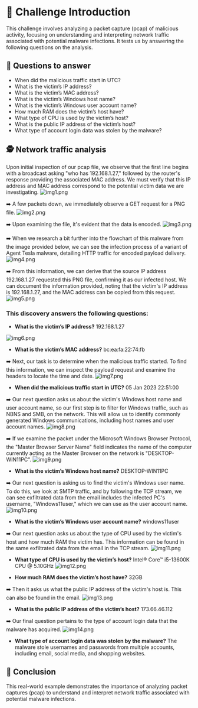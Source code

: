 # 🚀 Challenge Introduction

This challenge involves analyzing a packet capture (pcap) of malicious activity, focusing on understanding and interpreting network traffic associated with potential malware infections. It tests us by answering the following questions on the analysis.

## 👋 Questions to answer

- When did the malicious traffic start in UTC?
- What is the victim’s IP address?
- What is the victim’s MAC address? 
- What is the victim’s Windows host name?
- What is the victim’s Windows user account name?
- How much RAM does the victim’s host have?
- What type of CPU is used by the victim’s host?
- What is the public IP address of the victim’s host?
- What type of account login data was stolen by the malware?

## 🕵️ Network traffic analysis

Upon initial inspection of our pcap file, we observe that the first line begins with a broadcast asking "who has 192.168.1.27," followed by the router's response providing the associated MAC address. We must verify that this IP address and MAC address correspond to the potential victim data we are investigating.
![img1.png](https://github.com/ETEKTrooper/wireshark_analysis/blob/main/img1.png?raw=true)

➡️ A few packets down, we immediately observe a GET request for a PNG file.
![img2.png](https://github.com/ETEKTrooper/wireshark_analysis/blob/main/img2.png?raw=true)

➡️ Upon examining the file, it's evident that the data is encoded.
![img3.png](https://github.com/ETEKTrooper/wireshark_analysis/blob/main/img3.png?raw=true)

➡️ When we research a bit further into the flowchart of this malware from the image provided below, we can see the infection process of a variant of Agent Tesla malware, detailing HTTP traffic for encoded payload delivery.
![img4.png](https://github.com/ETEKTrooper/wireshark_analysis/blob/main/img4.png?raw=true)

➡️ From this information, we can derive that the source IP address 192.168.1.27 requested this PNG file, confirming it as our infected host. We can document the information provided, noting that the victim's IP address is 192.168.1.27, and the MAC address can be copied from this request.
![img5.png](https://github.com/ETEKTrooper/wireshark_analysis/blob/main/img5.png?raw=true)

### This discovery answers the following questions: 

- **What is the victim’s IP address?** 192.168.1.27

![img6.png](https://github.com/ETEKTrooper/wireshark_analysis/blob/main/img6.png?raw=true)

- **What is the victim’s MAC address?** bc:ea:fa:22:74:fb

➡️ Next, our task is to determine when the malicious traffic started. To find this information, we can inspect the payload request and examine the headers to locate the time and date.
![img7.png](https://github.com/ETEKTrooper/wireshark_analysis/blob/main/img7.png?raw=true)

- **When did the malicious traffic start in UTC?** 05 Jan 2023 22:51:00

➡️ Our next question asks us about the victim's Windows host name and user account name, so our first step is to filter for Windows traffic, such as NBNS and SMB, on the network. This will allow us to identify commonly generated Windows communications, including host names and user account names.
![img8.png](https://github.com/ETEKTrooper/wireshark_analysis/blob/main/img8.png?raw=true)


➡️ If we examine the packet under the Microsoft Windows Browser Protocol, the "Master Browser Server Name" field indicates the name of the computer currently acting as the Master Browser on the network is "DESKTOP-WIN11PC".
![img9.png](https://github.com/ETEKTrooper/wireshark_analysis/blob/main/img9.png?raw=true)

- **What is the victim’s Windows host name?** DESKTOP-WIN11PC

➡️ Our next question is asking us to find the victim's Windows user name. To do this, we look at SMTP traffic, and by following the TCP stream, we can see exfiltrated data from the email includes the infected PC's username, "Windows11user," which we can use as the user account name.
![img10.png](https://github.com/ETEKTrooper/wireshark_analysis/blob/main/img10.png?raw=true)


- **What is the victim’s Windows user account name?** windows11user

➡️ Our next question asks us about the type of CPU used by the victim's host and how much RAM the victim has. This information can be found in the same exfiltrated data from the email in the TCP stream.
![img11.png](https://github.com/ETEKTrooper/wireshark_analysis/blob/main/img11.png?raw=true)

- **What type of CPU is used by the victim’s host?** Intel® Core™ i5-13600K CPU @ 5.10GHz
![img12.png](https://github.com/ETEKTrooper/wireshark_analysis/blob/main/img12.png?raw=true)

- **How much RAM does the victim’s host have?** 32GB

➡️ Then it asks us what the public IP address of the victim's host is. This can also be found in the email.
![img13.png](https://github.com/ETEKTrooper/wireshark_analysis/blob/main/img13.png?raw=true)


- **What is the public IP address of the victim’s host?** 173.66.46.112

➡️ Our final question pertains to the type of account login data that the malware has acquired.
![img14.png](https://github.com/ETEKTrooper/wireshark_analysis/blob/main/img14.png?raw=true)


- **What type of account login data was stolen by the malware?** The malware stole usernames and passwords from multiple accounts, including email, social media, and shopping websites.

## 🏁 Conclusion

This real-world example demonstrates the importance of analyzing packet captures (pcap) to understand and interpret network traffic associated with potential malware infections.


